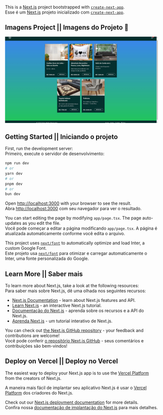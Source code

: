 This is a [Next.js](https://nextjs.org/) project bootstrapped with [`create-next-app`](https://github.com/vercel/next.js/tree/canary/packages/create-next-app).  
Esse é um [Next.js](https://nextjs.org/) projeto inicializado com [`create-next-app`](https://github.com/vercel/next.js/tree/canary/packages/create-next-app).

## Imagens Project || Imagens do Projeto 📸
![image](TelaInicial.jpg)

## Getting Started || Iniciando o projeto

First, run the development server:  
Primeiro, execute o servidor de desenvolvimento:

```bash
npm run dev
# or
yarn dev
# or
pnpm dev
# or
bun dev
```

Open [http://localhost:3000](http://localhost:3000) with your browser to see the result.  
Abra [http://localhost:3000](http://localhost:3000) com seu navegador para ver o resultado.  

You can start editing the page by modifying `app/page.tsx`. The page auto-updates as you edit the file.  
Você pode começar a editar a página modificando `app/page.tsx`. A página é atualizada automaticamente conforme você edita o arquivo.  

This project uses [`next/font`](https://nextjs.org/docs/basic-features/font-optimization) to automatically optimize and load Inter, a custom Google Font.  
Este projeto usa [`next/font`](https://nextjs.org/docs/basic-features/font-optimization) para otimizar e carregar automaticamente o Inter, uma fonte personalizada do Google.  

## Learn More || Saber mais

To learn more about Next.js, take a look at the following resources:  
Para saber mais sobre Next.js, dê uma olhada nos seguintes recursos:  

- [Next.js Documentation](https://nextjs.org/docs) - learn about Next.js features and API.  
- [Learn Next.js](https://nextjs.org/learn) - an interactive Next.js tutorial.  
- [Documentação do Next.js](https://nextjs.org/docs) - aprenda sobre os recursos e a API do Next.js.  
- [Aprenda Next.js](https://nextjs.org/learn) - um tutorial interativo de Next.js.  

You can check out [the Next.js GitHub repository](https://github.com/vercel/next.js/) - your feedback and contributions are welcome!  
Você pode conferir [o repositório Next.js GitHub](https://github.com/vercel/next.js/) - seus comentários e contribuições são bem-vindos!  

## Deploy on Vercel || Deploy no Vercel  

The easiest way to deploy your Next.js app is to use the [Vercel Platform](https://vercel.com/new?utm_medium=default-template&filter=next.js&utm_source=create-next-app&utm_campaign=create-next-app-readme) from the creators of Next.js.  

A maneira mais fácil de implantar seu aplicativo Next.js é usar o [Vercel Platform](https://vercel.com/new?utm_medium=default-template&filter=next.js&utm_source=create-next-app&utm_campaign=create-next-app-readme) dos criadores do Next.js.  


Check out our [Next.js deployment documentation](https://nextjs.org/docs/deployment) for more details.  
Confira nossa [documentação de implantação do Next.js](https://nextjs.org/docs/deployment) para mais detalhes.  
